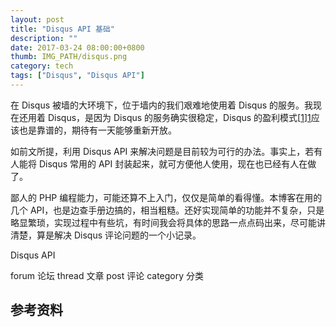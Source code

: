 ```yaml
---
layout: post
title: "Disqus API 基础"
description: ""
date: 2017-03-24 08:00:00+0800
thumb: IMG_PATH/disqus.png
category: tech
tags: ["Disqus", "Disqus API"]
---
```


在 Disqus 被墙的大环境下，位于墙内的我们艰难地使用着 Disqus 的服务。我现在还用着 Disqus，是因为 Disqus 的服务确实很稳定，Disqus 的盈利模式[[1]][1]应该也是靠谱的，期待有一天能够重新开放。

如前文所提，利用 Disqus API 来解决问题是目前较为可行的办法。事实上，若有人能将 Disqus 常用的 API 封装起来，就可方便他人使用，现在也已经有人在做了。

鄙人的 PHP 编程能力，可能还算不上入门，仅仅是简单的看得懂。本博客在用的几个 API，也是边查手册边搞的，相当粗糙。还好实现简单的功能并不复杂，只是略显繁琐，实现过程中有些坑，有时间我会将具体的思路一点点码出来，尽可能讲清楚，算是解决 Disqus 评论问题的一个小记录。

Disqus API

forum 论坛
thread 文章
post 评论
category 分类

## 参考资料

[1]: https://disqus.com/home/discussion/androidpolice/join_us_for_an_ama_with_disqus_at_11am_pst/#comment-2649731809 "We make money through a few different ways"
